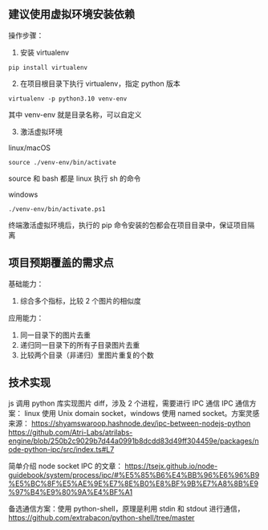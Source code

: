 ## 建议使用虚拟环境安装依赖

操作步骤：

1. 安装 virtualenv

```
pip install virtualenv
```

2. 在项目根目录下执行 virtualenv，指定 python 版本

```
virtualenv -p python3.10 venv-env
```

其中 venv-env 就是目录名称，可以自定义

3. 激活虚拟环境

linux/macOS

```
source ./venv-env/bin/activate
```

source 和 bash 都是 linux 执行 sh 的命令

windows

```
./venv-env/bin/activate.ps1
```

终端激活虚拟环境后，执行的 pip 命令安装的包都会在项目目录中，保证项目隔离

## 项目预期覆盖的需求点

基础能力：

1. 综合多个指标，比较 2 个图片的相似度

应用能力：

1. 同一目录下的图片去重
2. 递归同一目录下的所有子目录图片去重
3. 比较两个目录（非递归）里图片重复的个数

## 技术实现

js 调用 python 库实现图片 diff，涉及 2 个进程，需要进行 IPC 通信
IPC 通信方案：
linux 使用 Unix domain socket，windows 使用 named socket。方案灵感来源：
https://shyamswaroop.hashnode.dev/ipc-between-nodejs-python
https://github.com/Atri-Labs/atrilabs-engine/blob/250b2c9029b7d44a0991b8dcdd83d49ff304459e/packages/node-python-ipc/src/index.ts#L7

简单介绍 node socket IPC 的文章： https://tsejx.github.io/node-guidebook/system/process/ipc/#%E5%85%B6%E4%BB%96%E6%96%B9%E5%BC%8F%E5%AE%9E%E7%8E%B0%E8%BF%9B%E7%A8%8B%E9%97%B4%E9%80%9A%E4%BF%A1

备选通信方案：使用 python-shell，原理是利用 stdin 和 stdout 进行通信， https://github.com/extrabacon/python-shell/tree/master
